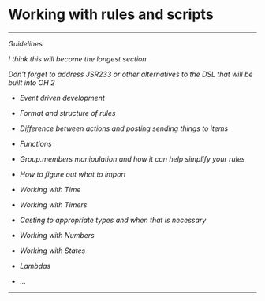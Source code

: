 # Working with rules and scripts



---

*Guidelines*

*I think this will become the longest section*

*Don't forget to address JSR233 or other alternatives to the DSL that will be built into OH 2*

* *Event driven development*
    
* *Format and structure of rules*
    
* *Difference between actions and posting sending things to items*
    
* *Functions*
    
* *Group.members manipulation and how it can help simplify your rules*
    
* *How to figure out what to import*
    
* *Working with Time*
    
* *Working with Timers*
    
* *Casting to appropriate types and when that is necessary*
    
* *Working with Numbers*
    
* *Working with States*
    
* *Lambdas*

* *...*


---


